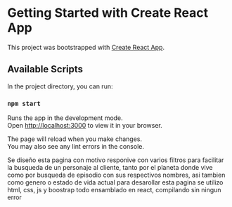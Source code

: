 # Getting Started with Create React App

This project was bootstrapped with [Create React App](https://github.com/facebook/create-react-app).

## Available Scripts

In the project directory, you can run:

### `npm start`

Runs the app in the development mode.\
Open [http://localhost:3000](http://localhost:3000) to view it in your browser.

The page will reload when you make changes.\
You may also see any lint errors in the console.

Se diseño esta pagina con motivo responive con varios filtros para facilitar la busqueda de un personaje al cliente, tanto por el planeta donde vive como por busqueda de episodio con sus respectivos nombres, asi tambien como genero o estado de vida actual
para desarollar esta pagina se utilizo html, css, js y boostrap todo ensamblado en react, compilando sin ningun error
